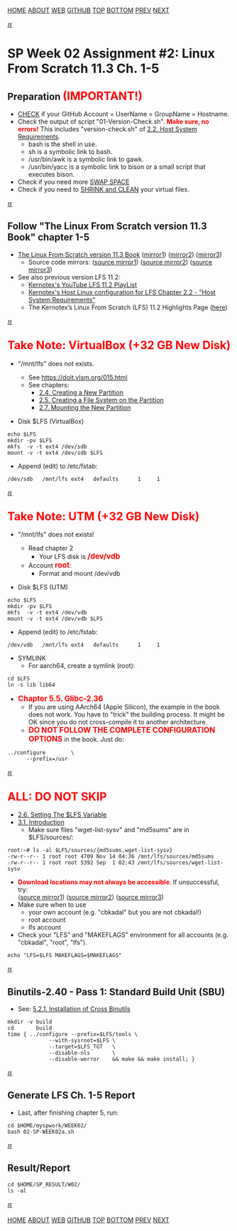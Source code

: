 ---
---
[HOME](index.md)
[ABOUT](README.md)
[WEB](https://osp4diss.vlsm.org/)
[GITHUB](https://github.com/os2xx/osp4diss/)
[TOP](#)
[BOTTOM](#endofpage)
[PREV](S02-01.md)
[NEXT](S02-03.md)

[&#x213C;](#endofpage)<br id="idx00">

# SP Week 02 Assignment #2: Linux From Scratch 11.3 Ch. 1-5

## Preparation <span style="color:red; font-weight:bold; font-size:larger;">(IMPORTANT!)</span>
* [CHECK](index.md#idx04) if your GitHub Account = UserName = GroupName = Hostname.
* Check the output of script "01-Version-Check.sh".
  <span style="color:red; font-weight:bold;">Make sure, no errors!</span>
  This includes "version-check.sh" of
  [2.2. Host System Requirements](https://www.linuxfromscratch.org/lfs/view/11.3-rc1/chapter02/hostreqs.html).
  * bash is the shell in use.
  * sh is a symbolic link to bash.
  * /usr/bin/awk is a symbolic link to gawk.
  * /usr/bin/yacc is a symbolic link to bison or a small script that executes bison.
* Check if you need more [SWAP SPACE](osp-125.md)
* Check if you need to [SHRINK and CLEAN](osp-126.md) your virtual files.

[&#x213C;](#)<br id="idx01">
## Follow "The Linux From Scratch version 11.3 Book" chapter 1-5
* [The Linux From Scratch version 11.3 Book](https://www.linuxfromscratch.org/lfs/view/11.3-rc1/)
  ([mirror1](https://lfs.mirrors.hoobly.com/lfs/view/11.3-rc1/))
  ([mirror2](https://lfs-hk.koddos.net/lfs/view/11.3-rc1/))
  ([mirror3](http://lfs.linux-sysadmin.com/lfs/view/11.3-rc1/))
  * Source code mirrors:
  ([source mirror1](https://lfs.gnlug.org/pub/lfs/lfs-packages/11.3-rc1/))
  ([source mirror2](https://mirror.download.it/lfs/pub/lfs/lfs-packages/11.3-rc1/))
  ([source mirror3](https://mirror.koddos.net/lfs/lfs-packages/11.3-rc1/))
* See also previous version LFS 11.2:
  * [Kernotex's YouTube LFS 11.2 PlayList](https://www.youtube.com/playlist?list=PLyc5xVO2uDsDlbR_LTP37nG6g4vbSSxSZ)
  * [Kernotex's Host Linux configuration for LFS Chapter 2.2 - "Host System Requirements"](https://www.youtube.com/playlist?list=PLyc5xVO2uDsCQChvKRDhF-cvsguDfd-y2)
  * The Kernotex’s Linux From Scratch (LFS) 11.2 Highlights Page ([here](osp-128.md))

[&#x213C;](#)<br id="idx02a">
## <span style="color:red; font-weight:bold; font-size:larger;">Take Note: VirtualBox (+32 GB New Disk)</span>
* "/mnt/lfs" does not exists. <span style="color:red; font-weight:bold; font-size:larger;">
  * See <https://doit.vlsm.org/015.html>
  * See chapters:
    * [2.4. Creating a New Partition](https://www.linuxfromscratch.org/lfs/view/11.3-rc1/chapter02/creatingpartition.html) 
    * [2.5. Creating a File System on the Partition](https://www.linuxfromscratch.org/lfs/view/11.3-rc1/chapter02/creatingfilesystem.html)
    * [2.7. Mounting the New Partition](https://www.linuxfromscratch.org/lfs/view/11.3-rc1/chapter02/mounting.html)

* Disk $LFS (VirtualBox)

```
echo $LFS
mkdir -pv $LFS
mkfs  -v -t ext4 /dev/sdb
mount -v -t ext4 /dev/sdb $LFS

```

* Append (edit) to /etc/fstab:

```
/dev/sdb   /mnt/lfs ext4   defaults      1     1

```
[&#x213C;](#)<br id="idx02b">
## <span style="color:red; font-weight:bold; font-size:larger;">Take Note: UTM (+32 GB New Disk)</span>
* "/mnt/lfs" does not exists!
  * Read chapter 2
    * Your LFS disk is <span style="color:red; font-weight:bold; font-size:larger;">/dev/vdb</span>
  * Account <span style="color:red; font-weight:bold; font-size:larger;">root</span>:
    * Format and mount /dev/vdb

* Disk $LFS (UTM)

```
echo $LFS
mkdir -pv $LFS
mkfs  -v -t ext4 /dev/vdb
mount -v -t ext4 /dev/vdb $LFS

```

* Append (edit) to /etc/fstab:

```
/dev/vdb   /mnt/lfs ext4   defaults      1     1

```

<!-- ZCZC NNNN -->
* SYMLINK
  * For aarch64, create a symlink (root):

```
cd $LFS
ln -s lib lib64

```

* <span style="color:red; font-weight:bold; font-size:larger;">Chapter 5.5. Glibc-2.36</span>
  * If you are using AArch64 (Apple Silicon), the example in the book does not work.
    You have to "trick" the building process. 
    It might be OK since you do not cross-compile it to another architecture.
  * <span style="color:red; font-weight:bold; font-size:larger;">
    DO NOT FOLLOW THE COMPLETE CONFIGURATION OPTIONS</span>
    in the book. Just do:

```
../configure        \
      --prefix=/usr 

```

[&#x213C;](#)<br id="idx02c">
## <span style="color:red; font-weight:bold; font-size:larger;">ALL: DO NOT SKIP</span>
* [2.6. Setting The $LFS Variable](https://www.linuxfromscratch.org/lfs/view/11.3-rc1/chapter02/aboutlfs.html)
* [3.1. Introduction](https://www.linuxfromscratch.org/lfs/view/11.1/chapter03/introduction.html)
  * Make sure files "wget-list-sysv" and "md5sums" are in $LFS/sources/:

```
root:~# ls -al $LFS/sources/{md5sums,wget-list-sysv}
-rw-r--r-- 1 root root 4709 Nov 14 04:36 /mnt/lfs/sources/md5sums
-rw-r--r-- 1 root root 5392 Sep  1 02:43 /mnt/lfs/sources/wget-list-sysv

```
   
  * <span style="color:red; font-weight:bold;">Download locations may not always be accessible</span>.
    If unsuccessful, try:<br>
  ([source mirror1](https://lfs.gnlug.org/pub/lfs/lfs-packages/11.3-rc1/))
  ([source mirror2](https://mirror.download.it/lfs/pub/lfs/lfs-packages/11.3-rc1/))
  ([source mirror3](https://mirror.koddos.net/lfs/lfs-packages/11.3-rc1/))
* Make sure when to use
  * your own account (e.g. "cbkadal" but you are not cbkadal!)
  * root account
  * lfs account
* Check your "LFS" and "MAKEFLAGS" environment for all accounts (e.g. "cbkadal", "root", "lfs").

```
echo "LFS=$LFS MAKEFLAGS=$MAKEFLAGS"

```

[&#x213C;](#)<br id="idx03">
## Binutils-2.40 - Pass 1: Standard Build Unit (SBU)
* See: [5.2.1. Installation of Cross Binutils](https://www.linuxfromscratch.org/lfs/view/11.3-rc1/chapter05/binutils-pass1.html)

```
mkdir -v build
cd       build
time { ../configure --prefix=$LFS/tools \
             --with-sysroot=$LFS \
             --target=$LFS_TGT   \
             --disable-nls       \
             --disable-werror    && make && make install; }

```

[&#x213C;](#)<br id="idx03a">
## Generate LFS Ch. 1-5 Report

* Last, after finishing chapter 5, run:

```
cd $HOME/myspwork/WEEK02/
bash 02-SP-WEEK02a.sh

```

[&#x213C;](#)<br id="idx04">
## Result/Report

```
cd $HOME/SP_RESULT/W02/
ls -al

```

[&#x213C;](#)<br id="endofpage"><br>
[HOME](index.md)
[ABOUT](README.md)
[WEB](https://osp4diss.vlsm.org/)
[GITHUB](https://github.com/os2xx/osp4diss/)
[TOP](#)
[BOTTOM](#endofpage)
[PREV](S02-01.md)
[NEXT](S02-03.md)
<br>


